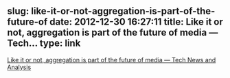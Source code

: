 slug: like-it-or-not-aggregation-is-part-of-the-future-of
date: 2012-12-30 16:27:11
title: Like it or not, aggregation is part of the future of media — Tech...
type: link
---

[Like it or not, aggregation is part of the future of media — Tech News and Analysis](http://gigaom.com/2011/07/13/like-it-or-not-aggregation-is-part-of-the-future-of-media/)
